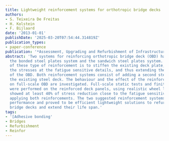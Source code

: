 ```yaml
---
title: Lightweight reinforcement systems for orthotropic bridge decks
authors:
- S. Teixeira De Freitas
- H. Kolstein
- F. Bijlaard
date: '2013-01-01'
publishDate: '2025-03-20T07:54:44.314819Z'
publication_types:
- paper-conference
publication: '*Assessment, Upgrading and Refurbishment of Infrastructures*'
abstract: 'Two systems for reinforcing orthotropic bridge deck (OBD) have been researched:
  the bonded steel plates system and the sandwich steel plates system. The main idea
  of these type of reinforcement is to stiffen the existing deck plate, thereby reducing
  the stresses at the fatigue sensitive details, and thus extending the fatigue life
  of the OBD. Both reinforcement systems consist of adding a second steel plate to
  the existing steel deck. The behaviour and the effect of the reinforcement systems
  on full-scale OBD are investigated. Full-scale static tests and finite element analyses
  were performed on the reinforced deck panels, using realistic wheel loads. The results
  showed at least 40% of stress reduction close to the fatigue sensitive details after
  applying both reinforcements. The two suggested reinforcement systems showed a good
  performance and proved to be efficient lightweight solutions to refurbish orthotropic
  bridge decks and extend their life span.'
tags:
- '[Adhesive bonding'
- Bridges
- Refurbishment
- Reinfor
---
```


